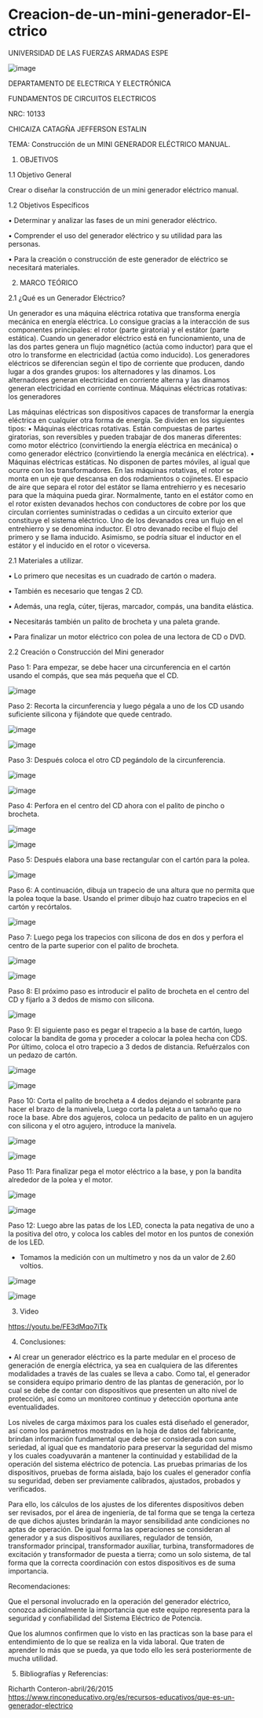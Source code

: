 # Creacion-de-un-mini-generador-El-ctrico
UNIVERSIDAD DE LAS FUERZAS ARMADAS ESPE
 

![image](https://user-images.githubusercontent.com/84757114/157077252-b017b991-cef1-41c9-846a-ddf4244223da.png)



DEPARTAMENTO DE ELECTRICA Y ELECTRÓNICA

FUNDAMENTOS DE CIRCUITOS ELECTRICOS

NRC: 10133

CHICAIZA CATAGÑA JEFFERSON ESTALIN



TEMA: Construcción de un MINI GENERADOR ELÉCTRICO MANUAL.

1.	OBJETIVOS

1.1 Objetivo General

Crear o diseñar la construcción de un mini generador eléctrico manual.

1.2 Objetivos Específicos

•	Determinar y analizar las fases de un mini generador eléctrico.

•	Comprender el uso del generador eléctrico y su utilidad para las personas.

•	 Para la creación o construcción de este generador de eléctrico se necesitará materiales. 

2.	MARCO TEÓRICO

2.1 ¿Qué es un Generador Eléctrico?

Un generador es una máquina eléctrica rotativa que transforma energía mecánica en energía eléctrica. Lo consigue gracias a la interacción de sus componentes principales: el rotor (parte giratoria) y el estátor (parte estática). Cuando un generador eléctrico está en funcionamiento, una de las dos partes genera un flujo magnético (actúa como inductor) para que el otro lo transforme en electricidad (actúa como inducido). Los generadores eléctricos se diferencian según el tipo de corriente que producen, dando lugar a dos grandes grupos: los alternadores y las dinamos. Los alternadores generan electricidad en corriente alterna y las dinamos generan electricidad en corriente continua. 
Máquinas eléctricas rotativas: los generadores

Las máquinas eléctricas son dispositivos capaces de transformar la energía eléctrica en cualquier otra forma de energía. Se dividen en los siguientes tipos:
•	Máquinas eléctricas rotativas. Están compuestas de partes giratorias, son reversibles y pueden trabajar de dos maneras diferentes: como motor eléctrico (convirtiendo la energía eléctrica en mecánica) o como generador eléctrico (convirtiendo la energía mecánica en eléctrica).
•	Máquinas eléctricas estáticas. No disponen de partes móviles, al igual que ocurre con los transformadores.
En las máquinas rotativas, el rotor se monta en un eje que descansa en dos rodamientos o cojinetes. El espacio de aire que separa el rotor del estátor se llama entrehierro y es necesario para que la máquina pueda girar. Normalmente, tanto en el estátor como en el rotor existen devanados hechos con conductores de cobre por los que circulan corrientes suministradas o cedidas a un circuito exterior que constituye el sistema eléctrico. Uno de los devanados crea un flujo en el entrehierro y se denomina inductor. El otro devanado recibe el flujo del primero y se llama inducido. Asimismo, se podría situar el inductor en el estátor y el inducido en el rotor o viceversa.

2.1 Materiales a utilizar.

•	Lo primero que necesitas es un cuadrado de cartón o madera.

•	También es necesario que tengas 2 CD.

•	Además, una regla, cúter, tijeras, marcador, compás, una bandita elástica.

•	Necesitarás también un palito de brocheta y una paleta grande.

•	Para finalizar un motor eléctrico con polea de una lectora de CD o DVD.

2.2 Creación o Construcción del Mini generador

Paso 1: Para empezar, se debe hacer una circunferencia en el cartón usando el compás, que sea más pequeña que el CD.

![image](https://user-images.githubusercontent.com/84757114/157077935-ffb79671-2dc9-43b2-b162-c83770db8ab2.png)


Paso 2: Recorta la circunferencia y luego pégala a uno de los CD usando suficiente silicona y fijándote que quede centrado.

![image](https://user-images.githubusercontent.com/84757114/157078053-88b3d90c-f443-42ee-9ff5-45512b52889d.png)

![image](https://user-images.githubusercontent.com/84757114/157078099-d9f1b322-44c0-47a5-9f64-de38711dd4cd.png)


Paso 3: Después coloca el otro CD pegándolo de la circunferencia.

![image](https://user-images.githubusercontent.com/84757114/157078153-f2b6e2d4-15c6-4328-8ef7-c8dd4b752f42.png)

![image](https://user-images.githubusercontent.com/84757114/157078211-a97f6ec3-f573-44aa-bf4d-896651a351e8.png)


Paso 4: Perfora en el centro del CD ahora con el palito de pincho o brocheta.

![image](https://user-images.githubusercontent.com/84757114/157078276-2e65b364-f14d-43df-9bb9-570b62aba3c6.png)

![image](https://user-images.githubusercontent.com/84757114/157078484-5e8f1469-d2ad-4781-b36a-802f82fb9344.png)

Paso 5: Después elabora una base rectangular con el cartón para la polea.

![image](https://user-images.githubusercontent.com/84757114/157078538-e71a9b07-1435-40a3-8f27-a655fcb5020c.png)

Paso 6: A continuación, dibuja un trapecio de una altura que no permita que la polea toque la base. Usando el primer dibujo haz cuatro trapecios en el cartón y recórtalos.

![image](https://user-images.githubusercontent.com/84757114/157078572-ffbbee6e-ffa6-433f-a912-ca7a3f98a026.png)

Paso 7: Luego pega los trapecios con silicona de dos en dos y perfora el centro de la parte superior con el palito de brocheta.

![image](https://user-images.githubusercontent.com/84757114/157078610-ac6f7782-04bb-4382-ba66-8809ada650a6.png)

![image](https://user-images.githubusercontent.com/84757114/157078641-da2fd893-24e2-4ba4-b2d2-d75667682d82.png)

Paso 8: El próximo paso es introducir el palito de brocheta en el centro del CD y fijarlo a 3 dedos de mismo con silicona.

![image](https://user-images.githubusercontent.com/84757114/157078673-d1f8daaa-4541-4840-8688-1706c71269eb.png)

Paso 9: El siguiente paso es pegar el trapecio a la base de cartón, luego colocar la bandita de goma y proceder a colocar la polea hecha con CDS. Por último, coloca el otro trapecio a 3 dedos de distancia. Refuérzalos con un pedazo de cartón.

![image](https://user-images.githubusercontent.com/84757114/157078728-624030ca-748c-4fe3-aeac-b40e2e011d4a.png)

![image](https://user-images.githubusercontent.com/84757114/157078752-7b7b81a4-4e22-48e5-89eb-11df5acca1f7.png)

Paso 10: Corta el palito de brocheta a 4 dedos dejando el sobrante para hacer el brazo de la manivela, Luego corta la paleta a un tamaño que no roce la base. Abre dos agujeros, coloca un pedacito de palito en un agujero con silicona y el otro agujero, introduce la manivela.

![image](https://user-images.githubusercontent.com/84757114/157078793-8ba865c5-d327-4d37-8ae4-ee11b2f3afe4.png)

![image](https://user-images.githubusercontent.com/84757114/157078824-2c3b87e0-34d6-485a-a1c7-786c45de6e78.png)


Paso 11: Para finalizar pega el motor eléctrico a la base, y pon la bandita alrededor de la polea y el motor.
  
  ![image](https://user-images.githubusercontent.com/84757114/157078880-541d78ed-1170-456a-a6d4-d8026682f34c.png)

![image](https://user-images.githubusercontent.com/84757114/157078910-fcbccacd-abc1-4453-b232-4ab75ef4ab97.png)

Paso 12: Luego abre las patas de los LED, conecta la pata negativa de uno a la positiva del otro, y coloca los cables del motor en los puntos de conexión de los LED.
* Tomamos la medición con un multímetro y nos da un valor de 2.60 voltios.

![image](https://user-images.githubusercontent.com/84757114/157078972-6c202e03-33dd-4c60-954d-5216ac0d8e25.png)

![image](https://user-images.githubusercontent.com/84757114/157079017-cd77103e-460a-4310-aecd-e5d152229aba.png)

3.	Video

https://youtu.be/FE3dMqo7iTk

4.	Conclusiones:

• Al crear un generador eléctrico es la parte medular en el proceso de generación de energía eléctrica, ya sea en cualquiera de las diferentes modalidades a través de las cuales se lleva a cabo. Como tal, el generador se considera equipo primario dentro de las plantas de generación, por lo cual se debe de contar con dispositivos que presenten un alto nivel de protección, así como un monitoreo continuo y detección oportuna ante eventualidades.

Los niveles de carga máximos para los cuales está diseñado el generador, así como los parámetros mostrados en la hoja de datos del fabricante, brindan información fundamental que debe ser considerada con suma seriedad, al igual que es mandatorio para preservar la seguridad del mismo y los cuales coadyuvarán a mantener la continuidad y estabilidad de la operación del sistema eléctrico de potencia.
Las pruebas primarias de los dispositivos, pruebas de forma aislada, bajo los cuales el generador confía su seguridad, deben ser previamente calibrados, ajustados, probados y verificados. 

Para ello, los cálculos de los ajustes de los diferentes dispositivos deben ser revisados, por el área de ingeniería, de tal forma que se tenga la certeza de que dichos ajustes brindarán la mayor sensibilidad ante condiciones no aptas de operación. 
De igual forma las operaciones se consideran al generador y a sus dispositivos auxiliares, regulador de tensión, transformador principal, transformador auxiliar, turbina, transformadores de excitación y transformador de puesta a tierra; como un solo sistema, de tal forma que la correcta coordinación con estos dispositivos es de suma importancia. 

Recomendaciones:

Que el personal involucrado en la operación del generador eléctrico, conozca adicionalmente la importancia que este equipo representa para la seguridad y confiabilidad del Sistema Eléctrico de Potencia. 

Que los alumnos confirmen que lo visto en las practicas son la base para el entendimiento de lo que se realiza en la vida laboral. Que traten de aprender lo más que se pueda, ya que todo ello les será posteriormente de mucha utilidad.

5.	Bibliografías y Referencias:

Richarth Conteron-abril/26/2015 
https://www.rinconeducativo.org/es/recursos-educativos/que-es-un-generador-electrico

